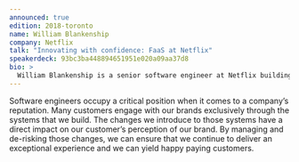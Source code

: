 ```yaml
---
announced: true
edition: 2018-toronto
name: William Blankenship
company: Netflix
talk: "Innovating with confidence: FaaS at Netflix"
speakerdeck: 93bc3ba448894651951e020a09aa37d8
bio: >
  William Blankenship is a senior software engineer at Netflix building an internal FaaS for the next generation of the Netflix API.
---
```


Software engineers occupy a critical position when it comes to a company’s reputation. Many customers engage with our brands exclusively through the systems that we build. The changes we introduce to those systems have a direct impact on our customer’s perception of our brand. By managing and de-risking those changes, we can ensure that we continue to deliver an exceptional experience and we can yield happy paying customers.

